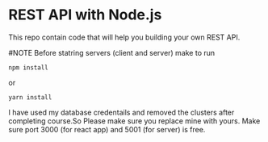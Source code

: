 # REST API with Node.js

This repo contain code that will help you building your own REST API.

#NOTE
Before statring servers (client and server) make to run
```
npm install
```
or 
```
yarn install
```
I have used my database credentails and removed the clusters after completing course.So Please make sure you replace mine with yours.
Make sure port 3000 (for react app) and 5001 (for server) is free.

